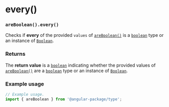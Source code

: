 # every()

### `areBoolean().every()`

Checks if **every** of the provided `values` of [`areBoolean()`](./) is a [`boolean`](https://developer.mozilla.org/en-US/docs/Web/JavaScript/Reference/Global\_Objects/Boolean) type or an instance of [`Boolean`](https://developer.mozilla.org/en-US/docs/Web/JavaScript/Reference/Global\_Objects/Boolean).

### Returns

The **return value** is a [`boolean`](https://developer.mozilla.org/en-US/docs/Web/JavaScript/Reference/Global\_Objects/Boolean) indicating whether the provided values of [`areBoolean()`](./) are a [`boolean`](https://developer.mozilla.org/en-US/docs/Web/JavaScript/Reference/Global\_Objects/Boolean) type or an instance of [`Boolean`](https://developer.mozilla.org/en-US/docs/Web/JavaScript/Reference/Global\_Objects/Boolean).

### Example usage

```typescript
// Example usage.
import { areBoolean } from '@angular-package/type';


```

